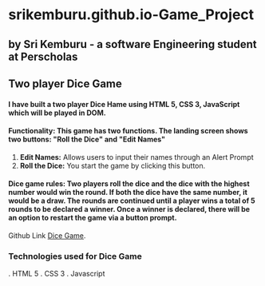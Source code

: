 # srikemburu.github.io-Game_Project

## by **Sri Kemburu - a software Engineering student at Perscholas**
## Two player Dice Game
#### I have built a two player Dice Hame using HTML 5, CSS 3, JavaScript which will be played in DOM.

#### Functionality: This game has two functions. The landing screen shows two buttons: "Roll the Dice" and "Edit Names"

1. **Edit Names:** Allows users to input their names through an Alert Prompt
2. **Roll the Dice:** You start the game by clicking this button.

#### Dice game rules: Two players roll the dice and the dice with the highest number would win the round. If both the dice have the same number, it would be a draw. The rounds are continued until a player wins a total of 5 rounds to be declared a winner. Once a winner is declared, there will be an option to restart the game via a button prompt.

Github Link [Dice Game](https://github.com/srikemburu/srikemburu.github.io-Game_Project/blob/main/index.html).


### Technologies used for Dice Game

. HTML 5
. CSS 3
. Javascript
